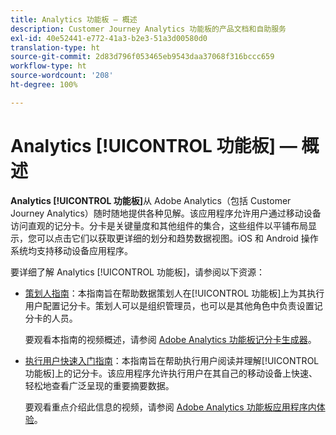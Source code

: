 ```yaml
---
title: Analytics 功能板 — 概述
description: Customer Journey Analytics 功能板的产品文档和自助服务
exl-id: 40e52441-e772-41a3-b2e3-51a3d00580d0
translation-type: ht
source-git-commit: 2d83d796f053465eb9543daa37068f316bccc659
workflow-type: ht
source-wordcount: '208'
ht-degree: 100%

---
```


# Analytics [!UICONTROL 功能板] — 概述

**Analytics [!UICONTROL 功能板]**&#x200B;从 Adobe Analytics（包括 Customer Journey Analytics）随时随地提供各种见解。该应用程序允许用户通过移动设备访问直观的记分卡。分卡是关键量度和其他组件的集合，这些组件以平铺布局显示，您可以点击它们以获取更详细的划分和趋势数据视图。iOS 和 Android 操作系统均支持移动设备应用程序。

要详细了解 Analytics [!UICONTROL 功能板]，请参阅以下资源：

* [策划人指南](/help/mobile-app/curator.md)：本指南旨在帮助数据策划人在[!UICONTROL 功能板]上为其执行用户配置记分卡。策划人可以是组织管理员，也可以是其他角色中负责设置记分卡的人员。

   要观看本指南的视频概述，请参阅 [Adobe Analytics 功能板记分卡生成器](https://experienceleague.adobe.com/docs/analytics-learn/tutorials/additional-tools/analytics-dashboards/adobe-analytics-dashboards-scorecard-builder.html?lang=zh-Hans)。


* [执行用户快速入门指南](/help/mobile-app/executive.md)：本指南旨在帮助执行用户阅读并理解[!UICONTROL 功能板]上的记分卡。该应用程序允许执行用户在其自己的移动设备上快速、轻松地查看广泛呈现的重要摘要数据。

   要观看重点介绍此信息的视频，请参阅 [Adobe Analytics 功能板应用程序内体验](https://experienceleague.adobe.com/docs/analytics-learn/tutorials/additional-tools/analytics-dashboards/adobe-analytics-dashboards-in-app-experience.html?lang=zh-Hans)。
